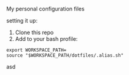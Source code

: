My personal configuration files

setting it up:

1. Clone this repo
2. Add to your bash profile:
```
export WORKSPACE_PATH=
source "$WORKSPACE_PATH/dotfiles/.alias.sh"
```

asd
